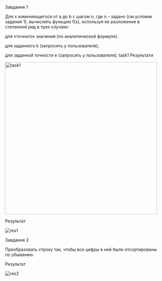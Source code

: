 Завдання 1

Для х изменяющегося от a до b с шагом n, где n - задано (см.условие задания 1), вычислить функцию f(x), используя ее разложение в степенной ряд в трех случаях:

для «точного» значения (по аналитической формуле).

для заданного k (запросить у пользователя);

для заданной точности e (запросить у пользователя); task1 Результати

<img width="499" alt="task1" src="https://github.com/DarkRimo/l4/assets/138011448/0aaba6a0-ba8a-4734-a17f-5dbe6832aab5">


Результат

![res1](https://github.com/DarkRimo/l4/assets/138011448/6017d0ac-9fed-4c2c-93e5-a4f52da8d91d)

Завдання 2

Преобразовать строку так, чтобы все цифры в ней были отсортированы по убыванию.

Результат

![res2](https://github.com/DarkRimo/l4/assets/138011448/b9e199f4-6ff6-4f31-bbc9-c3ccd1251a2d)
